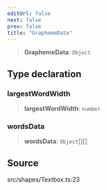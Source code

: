 ```yaml
---
editUrl: false
next: false
prev: false
title: "GraphemeData"
---
```


> **GraphemeData**: `Object`

## Type declaration

### largestWordWidth

> **largestWordWidth**: `number`

### wordsData

> **wordsData**: `Object`[][]

## Source

src/shapes/Textbox.ts:23
